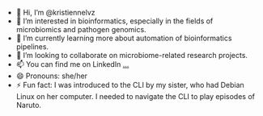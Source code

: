 - 👋 Hi, I’m @kristiennelvz
- 👀 I’m interested in bioinformatics, especially in the fields of microbiomics and pathogen genomics.
- 🌱 I’m currently learning more about automation of bioinformatics pipelines.
- 💞️ I’m looking to collaborate on microbiome-related research projects.
- 📫 You can find me on LinkedIn [...](https://www.linkedin.com/in/kristien-nel-van-zyl-b28a3a82/)
- 😄 Pronouns: she/her
- ⚡ Fun fact: I was introduced to the CLI by my sister, who had Debian Linux on her computer. I needed to navigate the CLI to play episodes of Naruto.

<!---
kristiennelvz/kristiennelvz is a ✨ special ✨ repository because its `README.md` (this file) appears on your GitHub profile.
You can click the Preview link to take a look at your changes.
--->
